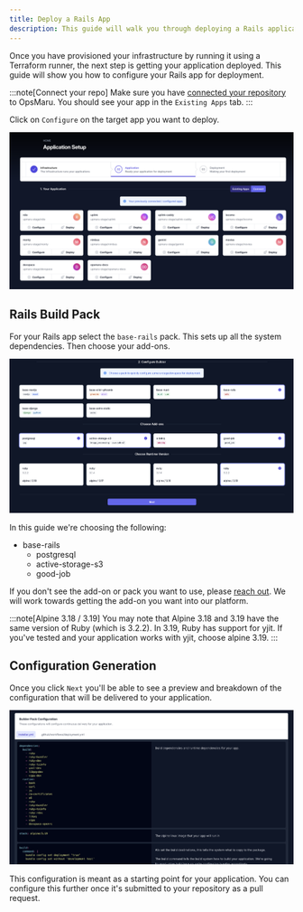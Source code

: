 ```yaml
---
title: Deploy a Rails App
description: This guide will walk you through deploying a Rails application to OpsMaru.
---
```


Once you have provisioned your infrastructure by running it using a Terraform runner, the next step is getting your application deployed. This guide will show you how to configure your Rails app for deployment.

:::note[Connect your repo]
Make sure you have [connected your repository](/docs/application/connect-repository/) to OpsMaru. You should see your app in the `Existing Apps` tab.
:::

Click on `Configure` on the target app you want to deploy.

![app directory](../../../../assets/application/app-directory.png)

## Rails Build Pack

For your Rails app select the `base-rails` pack. This sets up all the system dependencies. Then choose your add-ons.

![build pack config](../../../../assets/application/rails/build-pack-config.png)

In this guide we're choosing the following:

+ base-rails
  + postgresql
  + active-storage-s3
  + good-job

If you don't see the add-on or pack you want to use, please [reach out](https://github.com/orgs/upmaru/discussions). We will work towards getting the add-on you want into our platform.

:::note[Alpine 3.18 / 3.19]
You may note that Alpine 3.18 and 3.19 have the same version of Ruby (which is 3.2.2). In 3.19, Ruby has support for yjit. If you've tested and your application works with yjit, choose alpine 3.19.
:::

## Configuration Generation

Once you click `Next` you'll be able to see a preview and breakdown of the configuration that will be delivered to your application.

![generated config](../../../../assets/application/rails/generated-config.png)

This configuration is meant as a starting point for your application. You can configure this further once it's submitted to your repository as a pull request.

